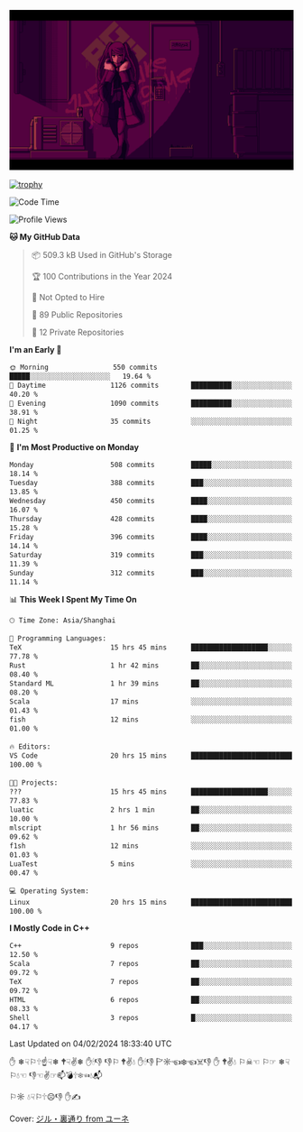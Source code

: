 ![](imgs/main.png)

[![trophy](https://github-profile-trophy.vercel.app/?username=NeilKleistGao&theme=dracula)](https://github.com/ryo-ma/github-profile-trophy)

<!--START_SECTION:waka-->
![Code Time](http://img.shields.io/badge/Code%20Time-594%20hrs%2049%20mins-blue)

![Profile Views](http://img.shields.io/badge/Profile%20Views-0-blue)

**🐱 My GitHub Data** 

> 📦 509.3 kB Used in GitHub's Storage 
 > 
> 🏆 100 Contributions in the Year 2024
 > 
> 🚫 Not Opted to Hire
 > 
> 📜 89 Public Repositories 
 > 
> 🔑 12 Private Repositories 
 > 
**I'm an Early 🐤** 

```text
🌞 Morning                550 commits         █████░░░░░░░░░░░░░░░░░░░░   19.64 % 
🌆 Daytime                1126 commits        ██████████░░░░░░░░░░░░░░░   40.20 % 
🌃 Evening                1090 commits        ██████████░░░░░░░░░░░░░░░   38.91 % 
🌙 Night                  35 commits          ░░░░░░░░░░░░░░░░░░░░░░░░░   01.25 % 
```
📅 **I'm Most Productive on Monday** 

```text
Monday                   508 commits         █████░░░░░░░░░░░░░░░░░░░░   18.14 % 
Tuesday                  388 commits         ███░░░░░░░░░░░░░░░░░░░░░░   13.85 % 
Wednesday                450 commits         ████░░░░░░░░░░░░░░░░░░░░░   16.07 % 
Thursday                 428 commits         ████░░░░░░░░░░░░░░░░░░░░░   15.28 % 
Friday                   396 commits         ████░░░░░░░░░░░░░░░░░░░░░   14.14 % 
Saturday                 319 commits         ███░░░░░░░░░░░░░░░░░░░░░░   11.39 % 
Sunday                   312 commits         ███░░░░░░░░░░░░░░░░░░░░░░   11.14 % 
```


📊 **This Week I Spent My Time On** 

```text
🕑︎ Time Zone: Asia/Shanghai

💬 Programming Languages: 
TeX                      15 hrs 45 mins      ███████████████████░░░░░░   77.78 % 
Rust                     1 hr 42 mins        ██░░░░░░░░░░░░░░░░░░░░░░░   08.40 % 
Standard ML              1 hr 39 mins        ██░░░░░░░░░░░░░░░░░░░░░░░   08.20 % 
Scala                    17 mins             ░░░░░░░░░░░░░░░░░░░░░░░░░   01.43 % 
fish                     12 mins             ░░░░░░░░░░░░░░░░░░░░░░░░░   01.00 % 

🔥 Editors: 
VS Code                  20 hrs 15 mins      █████████████████████████   100.00 % 

🐱‍💻 Projects: 
???                      15 hrs 45 mins      ███████████████████░░░░░░   77.83 % 
luatic                   2 hrs 1 min         ██░░░░░░░░░░░░░░░░░░░░░░░   10.00 % 
mlscript                 1 hr 56 mins        ██░░░░░░░░░░░░░░░░░░░░░░░   09.62 % 
f1sh                     12 mins             ░░░░░░░░░░░░░░░░░░░░░░░░░   01.03 % 
LuaTest                  5 mins              ░░░░░░░░░░░░░░░░░░░░░░░░░   00.47 % 

💻 Operating System: 
Linux                    20 hrs 15 mins      █████████████████████████   100.00 % 
```

**I Mostly Code in C++** 

```text
C++                      9 repos             ███░░░░░░░░░░░░░░░░░░░░░░   12.50 % 
Scala                    7 repos             ██░░░░░░░░░░░░░░░░░░░░░░░   09.72 % 
TeX                      7 repos             ██░░░░░░░░░░░░░░░░░░░░░░░   09.72 % 
HTML                     6 repos             ██░░░░░░░░░░░░░░░░░░░░░░░   08.33 % 
Shell                    3 repos             █░░░░░░░░░░░░░░░░░░░░░░░░   04.17 % 
```




 Last Updated on 04/02/2024 18:33:40 UTC
<!--END_SECTION:waka-->

✋ ❄☟⚐🕆☝☟❄ 🕈☟✌❄ ✋🕯👎 👎⚐ 🕈✌💧 ✋🕯👎 🏱☼☜❄☜☠👎 ✋ 🕈✌💧 ⚐☠☜ ⚐☞ ❄☟⚐💧☜ 👎☜✌☞📫💣🕆❄☜💧📬

⚐☼ 💧☟⚐🕆☹👎 ✋✍

Cover: [ジル・裏通り from ユーネ](https://www.pixiv.net/artworks/62127066)
